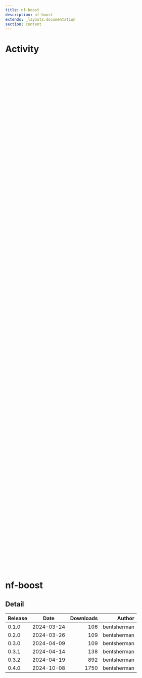 ```yaml
---
title: nf-boost
description: nf-boost
extends: _layouts.documentation
section: content
---
```


# Activity

<div style="position: relative; height:40vh; width:80vw">
    <canvas id="releases"></canvas>
</div>
<script type="module" src="docs/nf-boost/nf-boost.js"></script>

# nf-boost
            

## Detail

| Release                               | Date | Downloads                        | Author |
| :------------ | :---------: | ------: | -----------: |
 | 0.1.0 | 2024-03-24 | 106 | bentsherman |
 | 0.2.0 | 2024-03-26 | 109 | bentsherman |
 | 0.3.0 | 2024-04-09 | 109 | bentsherman |
 | 0.3.1 | 2024-04-14 | 138 | bentsherman |
 | 0.3.2 | 2024-04-19 | 892 | bentsherman |
 | 0.4.0 | 2024-10-08 | 1750 | bentsherman |
